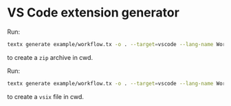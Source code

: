 # VS Code extension generator

Run:

```bash
textx generate example/workflow.tx -o . --target=vscode --lang-name Workflow --pattern *.wf
```

to create a `zip` archive in cwd.

Run:

```bash
textx generate example/workflow.tx -o . --target=vscode --lang-name Workflow --pattern *.wf --vsix True
```

to create a `vsix` file in cwd.
